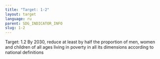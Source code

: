 ```yaml
---
title: "Target: 1-2"
layout: target
language: ru
parent: SDG_INDICATOR_INFO
slug: 1-2
---
```

Target: 1.2 By 2030, reduce at least by half the proportion of men, women and children of all ages living in poverty in all its dimensions according to national definitions
